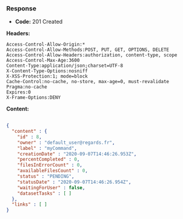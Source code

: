 ### Response

* **Code:** 201 Created

**Headers:**

`Access-Control-Allow-Origin:*`  
`Access-Control-Allow-Methods:POST, PUT, GET, OPTIONS, DELETE`  
`Access-Control-Allow-Headers:authorization, content-type, scope`  
`Access-Control-Max-Age:3600`  
`Content-Type:application/json;charset=UTF-8`  
`X-Content-Type-Options:nosniff`  
`X-XSS-Protection:1; mode=block`  
`Cache-Control:no-cache, no-store, max-age=0, must-revalidate`  
`Pragma:no-cache`  
`Expires:0`  
`X-Frame-Options:DENY`  

**Content:**

```json
    
{
  "content" : {
    "id" : 8,
    "owner" : "default_user@regards.fr",
    "label" : "myCommand",
    "creationDate" : "2020-09-07T14:46:26.953Z",
    "percentCompleted" : 0,
    "filesInErrorCount" : 0,
    "availableFilesCount" : 0,
    "status" : "PENDING",
    "statusDate" : "2020-09-07T14:46:26.954Z",
    "waitingForUser" : false,
    "datasetTasks" : [ ]
  },
  "links" : [ ]
}
```
